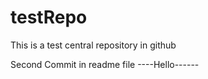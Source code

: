 # testRepo
This is a test central repository in github

Second Commit in readme file
----Hello------
